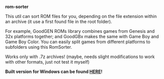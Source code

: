 **rom-sorter**

This util can sort ROM files for you, depending on the file extension within an archive (it use a first found file in the root folder).

For example, GoodGEN ROMs library combines games from Genesis and 32x platforms together; and GoodGBx makes the same with Game Boy and Game Boy Color. You can easily split games from different platforms to subfolders using this RomSorter.

Works only with .7z archives! (maybe, needs slight modifications to work with other formats, just not test it myself)

**Built version for Windows can be found [HERE](https://github.com/ManeFunction/rom-sorter/releases)!**
